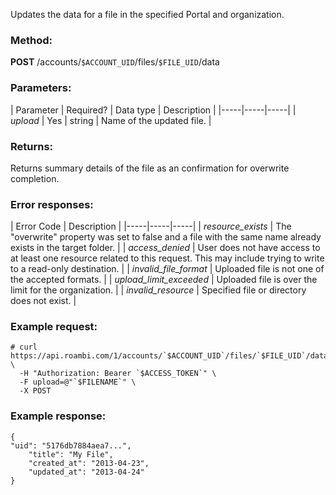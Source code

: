 Updates the data for a file in the specified Portal and organization.

### Method:

**POST** /accounts/`$ACCOUNT_UID`/files/`$FILE_UID`/data

### Parameters:

| Parameter | Required? | Data type | Description |
|-----|-----|-----|
| *upload* | Yes | string | Name of the updated file. |

### Returns:

Returns summary details of the file as an confirmation for overwrite completion.

### Error responses:

| Error Code | Description |
|-----|-----|-----|
| *resource_exists* | The "overwrite" property was set to false and a file with the same name already exists in the target folder. |
| *access_denied* | User does not have access to at least one resource related to this request. This may include trying to write to a read-only destination. |
| *invalid_file_format* | Uploaded file is not one of the accepted formats. |
| *upload_limit_exceeded* | Uploaded file is over the limit for the organization. |
| *invalid_resource* | Specified file or directory does not exist. |

### Example request:


```
# curl https://api.roambi.com/1/accounts/`$ACCOUNT_UID`/files/`$FILE_UID`/data \
  -H "Authorization: Bearer `$ACCESS_TOKEN`" \
  -F upload=@"`$FILENAME`" \
  -X POST
```
### Example response:


```
{
"uid": "5176db7884aea7...",
    "title": "My File",
    "created_at": "2013-04-23",
    "updated_at": "2013-04-24"
}
```
